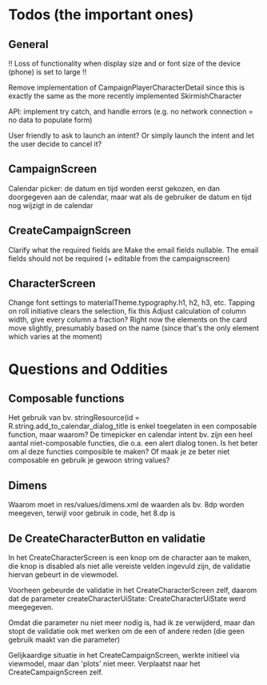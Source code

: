 # Todos (the important ones)

## General

!! Loss of functionality when display size and or font size of the device (phone) is set to large !!

Remove implementation of CampaignPlayerCharacterDetail since this is exactly the same as the more
recently implemented SkirmishCharacter

API: implement try catch, and handle errors (e.g. no network connection = no data to populate form)

User friendly to ask to launch an intent? Or simply launch the intent and let the user decide to
cancel it?

## CampaignScreen

Calendar picker: de datum en tijd worden eerst gekozen, en dan doorgegeven aan de calendar, maar wat
als de gebruiker de datum en tijd nog wijzigt in de calendar

## CreateCampaignScreen

Clarify what the required fields are
Make the email fields nullable. The email fields should not be required (+ editable from the
campaignscreen)

## CharacterScreen

Change font settings to materialTheme.typography.h1, h2, h3, etc.
Tapping on roll initiative clears the selection, fix this
Adjust calculation of column width, give every column a fraction? Right now the elements on the card
move slightly, presumably based on the name (since that's the only element which varies at the
moment)

# Questions and Oddities

## Composable functions

Het gebruik van bv. stringResource(id = R.string.add_to_calendar_dialog_title is enkel toegelaten in
een composable function, maar waarom?
De timepicker en calendar intent bv. zijn een heel aantal niet-composable functies, die o.a. een
alert dialog tonen. Is het beter om al deze functies composible te maken?
Of maak je ze beter niet composable en gebruik je gewoon string values?

## Dimens

Waarom moet in res/values/dimens.xml de waarden als bv. 8dp worden meegeven, terwijl voor gebruik in
code, het 8.dp is

## De CreateCharacterButton en validatie

In het CreateCharacterScreen is een knop om de character aan te maken, die knop is disabled als niet
alle vereiste velden ingevuld zijn, de validatie hiervan gebeurt in de viewmodel.

Voorheen gebeurde de validatie in het CreateCharacterScreen zelf, daarom dat de parameter
createCharacterUiState: CreateCharacterUiState werd meegegeven.

Omdat die parameter nu niet meer nodig is, had ik ze verwijderd, maar dan stopt de validatie ook met
werken om de een of andere reden (die geen gebruik maakt van die parameter)

Gelijkaardige situatie in het CreateCampaignScreen, werkte initieel via viewmodel, maar dan 'plots'
niet meer.
Verplaatst naar het CreateCampaignScreen zelf.